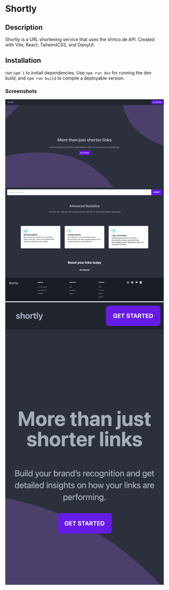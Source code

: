 # Shortly

## Description

Shortly is a URL shortening service that uses the shrtco.de API. Created with Vite, React, TailwindCSS, and DaisyUI.

## Installation

run `npm i` to install dependencies. Use `npm run dev` for running the dev build, and `npm run build` to compile a deployable version.

### Screenshots

<img src="./screenshots/desktop.png">
<img src="./screenshots/mobile.png">
